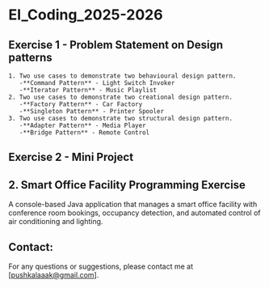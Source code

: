 # EI_Coding_2025-2026

## Exercise 1 - Problem Statement on Design patterns
```
1. Two use cases to demonstrate two behavioural design pattern.
   -**Command Pattern** - Light Switch Invoker
   -**Iterator Pattern** - Music Playlist
2. Two use cases to demonstrate two creational design pattern. 
   -**Factory Pattern** - Car Factory
   -**Singleton Pattern** - Printer Spooler
3. Two use cases to demonstrate two structural design pattern.
   -**Adapter Pattern** - Media Player
   -**Bridge Pattern** - Remote Control

```

## Exercise 2 - Mini Project

## 2. Smart Office Facility Programming Exercise

A console-based Java application that manages a smart office facility with conference room bookings, occupancy detection, and automated control of air conditioning and lighting.

## Contact:

For any questions or suggestions, please contact me at [pushkalaaak@gmail.com].



